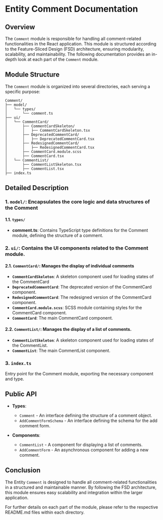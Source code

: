 # Entity Comment  Documentation

## Overview
The `Comment` module is responsible for handling all comment-related functionalities in the React application. This module is structured according to the Feature-Sliced Design (FSD) architecture, ensuring modularity, scalability, and maintainability. 
The following documentation provides an in-depth look at each part of the `Comment` module.

## Module Structure

The `Comment` module is organized into several directories, each serving a specific purpose:
```text
Comment/
├── model/
│   └── types/
│       └── comment.ts
├── ui/
│   └── CommentCard/
│       ├── CommentCardSkeleton/
│       │   ├── CommentCardSkeleton.tsx
│       ├── DeprecatedCommentCard/
│       │   ├── DeprecatedCommentCard.tsx
│       ├── RedesignedCommentCard/
│       │   ├── RedesignedCommentCard.tsx
│       ├── CommentCard.module.scss
│       ├── CommentCard.tsx
│   └── CommentList/
│       ├── CommentListSkeleton.tsx
│       ├── CommentList.tsx
├── index.ts
```

## Detailed Description

### 1. `model/`: Encapsulates the core logic and data structures of the Comment

#### 1.1. `types/`
- **comment.ts**: Contains TypeScript type definitions for the Comment module, defining the structure of a comment.

### 2. `ui/`: Contains the UI components related to the Comment module.

#### 2.1. `CommentCard/`: Manages the display of individual comments
- **`CommentCardSkeleton`**: A skeleton component used for loading states of the CommentCard
- **`DeprecatedCommentCard`**: The deprecated version of the CommentCard component.
- **`RedesignedCommentCard`**: The redesigned version of the CommentCard component.
- **`CommentCard.module.scss`**: SCSS module containing styles for the CommentCard component.
- **`CommentCard`**: The main CommentCard component.

#### 2.2. `CommentList/`: Manages the display of a list of comments.
- **`CommentListSkeleton`**: A skeleton component used for loading states of the CommentList.
- **`CommentList`**: The main CommentList component.

### 3. `index.ts`

Entry point for the Comment module, exporting the necessary component and type.

## Public API

- **Types**:
    - `Comment` - An interface defining the structure of a comment object.
    - `AddCommentFormSchema` - An interface defining the schema for the add comment form.

- **Components**:
    - `CommentList` - A component for displaying a list of comments.
    - `AddCommentForm` - An asynchronous component for adding a new comment.

## Conclusion
The Entity `Comment` is designed to handle all comment-related functionalities in a structured and maintainable manner. By following the FSD architecture, this module ensures easy scalability and integration within the larger application.

For further details on each part of the module, please refer to the respective README.md files within each directory.
